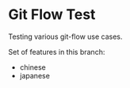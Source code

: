 # Git Flow Test
Testing various git-flow use cases. 


Set of features in this branch:
 - chinese
 - japanese

